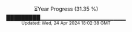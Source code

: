 <p align="center">
⏳Year Progress (31.35 %)<br>
█████████▁▁▁▁▁▁▁▁▁▁▁▁▁▁▁▁▁▁▁▁▁ <br>
<sub>Updated: Wed, 24 Apr 2024 18:02:38 GMT</sub>
</p>

